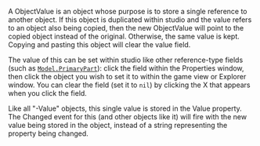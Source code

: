A ObjectValue is an object whose purpose is to store a single reference to
another object. If this object is duplicated within studio and the value
refers to an object also being copied, then the new ObjectValue will point to
the copied object instead of the original. Otherwise, the same value is kept.
Copying and pasting this object will clear the value field.

The value of this can be set within studio like other reference-type fields
(such as [`Model.PrimaryPart`](https://create.roblox.com/docs/reference/engine/classes/Model#PrimaryPart)): click the field within the Properties
window, then click the object you wish to set it to within the game view or
Explorer window. You can clear the field (set it to `nil`) by clicking the X
that appears when you click the field.

Like all "-Value" objects, this single value is stored in the Value property.
The Changed event for this (and other objects like it) will fire with the new
value being stored in the object, instead of a string representing the
property being changed.